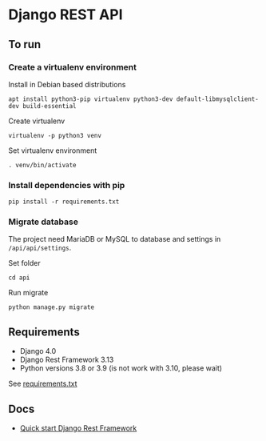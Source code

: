 # Django REST API
## To run
### Create a virtualenv environment
Install in Debian based distributions 

`apt install python3-pip virtualenv python3-dev default-libmysqlclient-dev build-essential`

Create virtualenv

`virtualenv -p python3 venv`

Set virtualenv environment

`. venv/bin/activate`

### Install dependencies with pip
`pip install -r requirements.txt`

### Migrate database

The project need MariaDB or MySQL to database and settings in `/api/api/settings`.

Set folder 

`cd api`

Run migrate

`python manage.py migrate`

## Requirements

- Django 4.0
- Django Rest Framework 3.13
- Python versions 3.8 or 3.9 (is not work with 3.10, please wait)

See [requirements.txt](requirements.txt)

## Docs

- [Quick start Django Rest Framework](https://www.django-rest-framework.org/tutorial/quickstart/)
